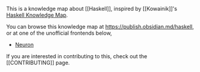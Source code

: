 This is a knowledge map about [[Haskell]], inspired by [[Kowainik]]'s [Haskell Knowledge Map][]. 

You can browse this knowledge map at <https://publish.obsidian.md/haskell>, or at one of the unofficial frontends below,

- [Neuron](https://taylor.fausak.me/haskell-knowledge-base/)

If you are interested in contributing to this, check out the [[CONTRIBUTING]] page.

[Haskell Knowledge Map]: https://twitter.com/kowainik/status/1371511408198889478
